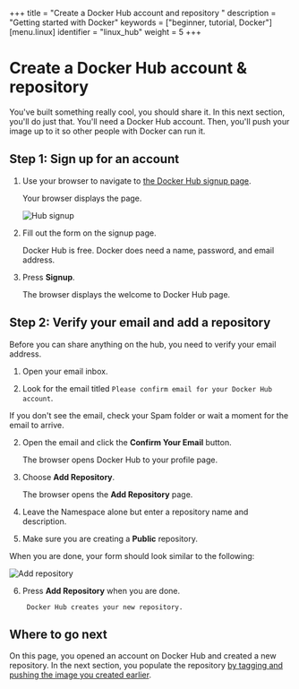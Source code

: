 +++
title = "Create a Docker Hub account and repository "
description = "Getting started with Docker"
keywords = ["beginner, tutorial, Docker"]
[menu.linux]
identifier = "linux_hub"
weight = 5
+++

# Create a Docker Hub account & repository

You've built something really cool, you should share it. In this next section,
you'll do just that. You'll need a Docker Hub account. Then, you'll push your
image up to it so other people with Docker can run it.


## Step 1: Sign up for an account

1. Use your browser to navigate to <a href="https://hub.docker.com/account/signup/" target="_blank">the Docker Hub signup page</a>.
	
	Your browser displays the page.
	
	  ![Hub signup](/img/hub_signup.png)

2. Fill out the form on the signup page.

	Docker Hub is free. Docker does need a name, password, and email address.
		
3. Press **Signup**.

	The browser displays the welcome to Docker Hub page.
	

## Step 2: Verify your email and add a repository
	
Before you can share anything on the hub, you need to verify your email address.

1. Open your email inbox.

2. Look for the email titled `Please confirm email for your Docker Hub account`.

  If you don't see the email, check your Spam folder or wait a moment for the email to arrive.

2. Open the email and click the **Confirm Your Email** button.

	 The browser opens Docker Hub to your profile page.
	 
4. Choose **Add Repository**.

	The browser opens the **Add Repository** page.
	
5. Leave the Namespace alone but enter a repository name and description.

6. Make sure you are creating a **Public** repository.

  When you are done, your form should look similar to the following:

  ![Add repository](/img/add_repository.png)

6. Press **Add Repository** when you are done.

		Docker Hub creates your new repository.	
			
## Where to go next

On this page, you opened an account on Docker Hub and created a new repository.
In the next section, you populate the repository [by tagging and pushing the
image you created earlier](/linux/step_six).